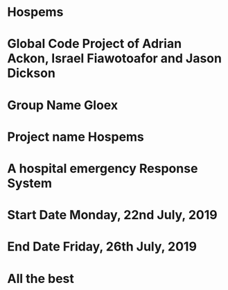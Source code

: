 # Hospems
# Global Code Project of Adrian Ackon, Israel Fiawotoafor and Jason Dickson
# Group Name Gloex
# Project name Hospems
# A hospital emergency Response System
# Start Date Monday, 22nd July, 2019
# End Date Friday, 26th July, 2019
# All the best
